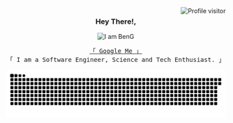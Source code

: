 <a href="https://komarev.com/ghpvc/?username=BenjaminNechicattu">
  <img align="right" src="https://komarev.com/ghpvc/?username=BenjaminNechicattu&label=Visitors&color=0e75b6&style=flat" alt="Profile visitor" />
</a>



<!-- Intro  -->
<h3 align="center">
     Hey There!,
</h3> 
<p align="center">
   <img src="https://readme-typing-svg.demolab.com?font=Ubuntu&weight=900&size=32&pause=500&color=A181F6&random=false&width=435&lines=I+am+Benjamin+G+Nechicattu;You+can+call+me+BenG" alt="I am BenG">
<p>

<p align="center"> 
  <samp>
    <a href="https://www.google.com/search?q=Benjamin+Nechicattu">「 Google Me 」</a>
    <br>
    「 I am a Software Engineer, Science and Tech Enthusiast. 」
    <br>

  </samp>
</p>

<p align="center"> 
   <img src="https://github.com/BenjaminNechicattu/BenjaminNechicattu/blob/main/github-user-contribution.svg" alt="I am Git Progress">
</p>
